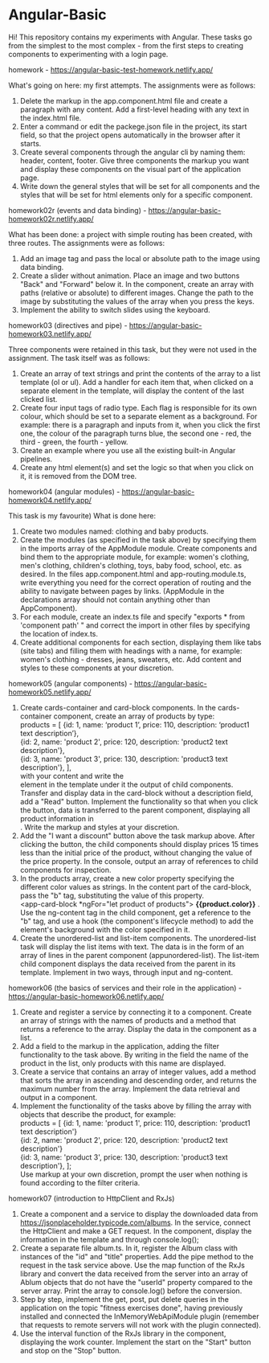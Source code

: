 # Angular-Basic

Hi! This repository contains my experiments with Angular.
These tasks go from the simplest to the most complex - from the first steps to creating components to experimenting with a login page.

homework - 
https://angular-basic-test-homework.netlify.app/

What's going on here: my first attempts. The assignments were as follows:
1. Delete the markup in the app.component.html file and create a paragraph with any content. Add a first-level heading with any text in the index.html file.
2. Enter a command or edit the packege.json file in the project, its start field, so that the project opens automatically in the browser after it starts.
3. Create several components through the angular cli by naming them: header, content, footer. Give three components the markup you want and display these components on the visual part of the application page.
4. Write down the general styles that will be set for all components and the styles that will be set for html elements only for a specific component.

homework02r (events and data binding) - 
https://angular-basic-homework02r.netlify.app/

What has been done: a project with simple routing has been created, with three routes. The assignments were as follows:
1. Add an image tag and pass the local or absolute path to the image using data binding.
2. Create a slider without animation. Place an image and two buttons "Back" and "Forward" below it. In the component, create an array with paths (relative or absolute) to different images. Change the path to the image by substituting the values of the array when you press the keys.
3. Implement the ability to switch slides using the keyboard.

homework03 (directives and pipe) - 
https://angular-basic-homework03.netlify.app/

Three components were retained in this task, but they were not used in the assignment. The task itself was as follows:
1. Create an array of text strings and print the contents of the array to a list template (ol or ul). Add a handler for each item that, when clicked on a separate element in the template, will display the content of the last clicked list.
2. Create four input tags of radio type. Each flag is responsible for its own colour, which should be set to a separate element as a background. For example: there is a paragraph and inputs from it, when you click the first one, the colour of the paragraph turns blue, the second one - red, the third - green, the fourth - yellow.
3. Create an example where you use all the existing built-in Angular pipelines.
4. Create any html element(s) and set the logic so that when you click on it, it is removed from the DOM tree.

homework04 (angular modules) - 
https://angular-basic-homework04.netlify.app/

This task is my favourite) What is done here:
1. Create two modules named: clothing and baby products.  
2. Create the modules (as specified in the task above) by specifying them in the imports array of the AppModule module. Create components and bind them to the appropriate module, for example: women's clothing, men's clothing, children's clothing, toys, baby food, school, etc. as desired. In the files app.component.html and app-routing.module.ts, write everything you need for the correct operation of routing and the ability to navigate between pages by links. (AppModule in the declarations array should not contain anything other than AppComponent).  
3. For each module, create an index.ts file and specify "exports * from 'component path' " and correct the import in other files by specifying the location of index.ts.  
4. Create additional components for each section, displaying them like tabs (site tabs) and filling them with headings with a name, for example: women's clothing - dresses, jeans, sweaters, etc. Add content and styles to these components at your discretion. 
  
homework05 (angular components) - 
https://angular-basic-homework05.netlify.app/  
  
1. Create cards-container and card-block components. In the cards-container component, create an array of products by type:  
products = [ {id: 1, name: ‘product 1’, price: 110, description: ‘product1 text description’},  
{id: 2, name: 'product 2', price: 120, description: 'product2 text description'},  
{id: 3, name: 'product 3', price: 130, description: 'product3 text description'}, ],  
with your content and write the <div class="product"></div> element in the template under it the output of child components. Transfer and display data in the card-block without a description field, add a "Read" button. Implement the functionality so that when you click the button, data is transferred to the parent component, displaying all product information in <div class="product"></div>. Write the markup and styles at your discretion.  
2. Add the "I want a discount" button above the task markup above. After clicking the button, the child components should display prices 15 times less than the initial price of the product, without changing the value of the price property. In the console, output an array of references to child components for inspection.  
3. In the products array, create a new color property specifying the different color values as strings. In the content part of the card-block, pass the "b" tag, substituting the value of this property.  
<app-card-block *ngFor="let product of products"> <b>{{product.color}}</b> </app-card-block>.  
Use the ng-content tag in the child component, get a reference to the "b" tag, and use a hook (the component's lifecycle method) to add the element's background with the color specified in it.  
4. Create the unordered-list and list-item components. The unordered-list task will display the list items with text. The data is in the form of an array of lines in the parent component (appunordered-list). The list-item child component displays the data received from the parent in its template. Implement in two ways, through input and ng-content.

    
homework06 (the basics of services and their role in the application) - 
https://angular-basic-homework06.netlify.app/  
  
1. Create and register a service by connecting it to a component. Create an array of strings with the names of products and a method that returns a reference to the array. Display the data in the component as a list.  
2. Add a field to the markup in the application, adding the filter functionality to the task above. By writing in the field the name of the product in the list, only products with this name are displayed.  
3. Create a service that contains an array of integer values, add a method that sorts the array in ascending and descending order, and returns the maximum number from the array. Implement the data retrieval and output in a component.  
4. Implement the functionality of the tasks above by filling the array with objects that describe the product, for example:  
products = [ {id: 1, name: 'product 1', price: 110, description: 'product1 text description'}  
{id: 2, name: 'product 2', price: 120, description: 'product2 text description'}  
{id: 3, name: 'product 3', price: 130, description: 'product3 text description'}, ];  
Use markup at your own discretion, prompt the user when nothing is found according to the filter criteria.  

homework07 (introduction to HttpClient and RxJs)

1. Create a component and a service to display the downloaded data from https://jsonplaceholder.typicode.com/albums. In the service, connect the HttpClient and make a GET request. In the component, display the information in the template and through console.log();
2. Create a separate file album.ts. In it, register the Album class with instances of the "id" and "title" properties. Add the pipe method to the request in the task service above. Use the map function of the RxJs library and convert the data received from the server into an array of Ablum objects that do not have the "userId" property compared to the server array. Print the array to console.log() before the conversion.
3. Step by step, implement the get, post, put delete queries in the application on the topic "fitness exercises done", having previously installed and connected the InMemoryWebApiModule plugin (remember that requests to remote servers will not work with the plugin connected).
4. Use the interval function of the RxJs library in the component, displaying the work counter. Implement the start on the "Start" button and stop on the "Stop" button.
